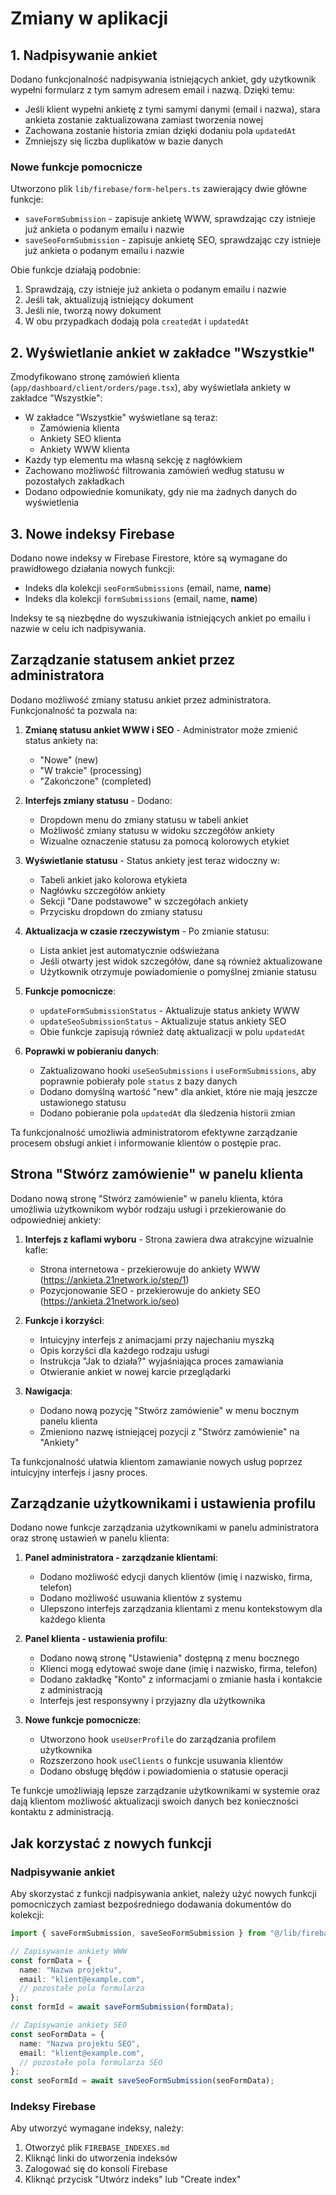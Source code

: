 # Zmiany w aplikacji

## 1. Nadpisywanie ankiet

Dodano funkcjonalność nadpisywania istniejących ankiet, gdy użytkownik wypełni formularz z tym samym adresem email i nazwą. Dzięki temu:

- Jeśli klient wypełni ankietę z tymi samymi danymi (email i nazwa), stara ankieta zostanie zaktualizowana zamiast tworzenia nowej
- Zachowana zostanie historia zmian dzięki dodaniu pola `updatedAt`
- Zmniejszy się liczba duplikatów w bazie danych

### Nowe funkcje pomocnicze

Utworzono plik `lib/firebase/form-helpers.ts` zawierający dwie główne funkcje:

- `saveFormSubmission` - zapisuje ankietę WWW, sprawdzając czy istnieje już ankieta o podanym emailu i nazwie
- `saveSeoFormSubmission` - zapisuje ankietę SEO, sprawdzając czy istnieje już ankieta o podanym emailu i nazwie

Obie funkcje działają podobnie:
1. Sprawdzają, czy istnieje już ankieta o podanym emailu i nazwie
2. Jeśli tak, aktualizują istniejący dokument
3. Jeśli nie, tworzą nowy dokument
4. W obu przypadkach dodają pola `createdAt` i `updatedAt`

## 2. Wyświetlanie ankiet w zakładce "Wszystkie"

Zmodyfikowano stronę zamówień klienta (`app/dashboard/client/orders/page.tsx`), aby wyświetlała ankiety w zakładce "Wszystkie":

- W zakładce "Wszystkie" wyświetlane są teraz:
  - Zamówienia klienta
  - Ankiety SEO klienta
  - Ankiety WWW klienta
- Każdy typ elementu ma własną sekcję z nagłówkiem
- Zachowano możliwość filtrowania zamówień według statusu w pozostałych zakładkach
- Dodano odpowiednie komunikaty, gdy nie ma żadnych danych do wyświetlenia

## 3. Nowe indeksy Firebase

Dodano nowe indeksy w Firebase Firestore, które są wymagane do prawidłowego działania nowych funkcji:

- Indeks dla kolekcji `seoFormSubmissions` (email, name, __name__)
- Indeks dla kolekcji `formSubmissions` (email, name, __name__)

Indeksy te są niezbędne do wyszukiwania istniejących ankiet po emailu i nazwie w celu ich nadpisywania.

## Zarządzanie statusem ankiet przez administratora

Dodano możliwość zmiany statusu ankiet przez administratora. Funkcjonalność ta pozwala na:

1. **Zmianę statusu ankiet WWW i SEO** - Administrator może zmienić status ankiety na:
   - "Nowe" (new)
   - "W trakcie" (processing)
   - "Zakończone" (completed)

2. **Interfejs zmiany statusu** - Dodano:
   - Dropdown menu do zmiany statusu w tabeli ankiet
   - Możliwość zmiany statusu w widoku szczegółów ankiety
   - Wizualne oznaczenie statusu za pomocą kolorowych etykiet

3. **Wyświetlanie statusu** - Status ankiety jest teraz widoczny w:
   - Tabeli ankiet jako kolorowa etykieta
   - Nagłówku szczegółów ankiety
   - Sekcji "Dane podstawowe" w szczegółach ankiety
   - Przycisku dropdown do zmiany statusu

4. **Aktualizacja w czasie rzeczywistym** - Po zmianie statusu:
   - Lista ankiet jest automatycznie odświeżana
   - Jeśli otwarty jest widok szczegółów, dane są również aktualizowane
   - Użytkownik otrzymuje powiadomienie o pomyślnej zmianie statusu

5. **Funkcje pomocnicze**:
   - `updateFormSubmissionStatus` - Aktualizuje status ankiety WWW
   - `updateSeoSubmissionStatus` - Aktualizuje status ankiety SEO
   - Obie funkcje zapisują również datę aktualizacji w polu `updatedAt`

6. **Poprawki w pobieraniu danych**:
   - Zaktualizowano hooki `useSeoSubmissions` i `useFormSubmissions`, aby poprawnie pobierały pole `status` z bazy danych
   - Dodano domyślną wartość "new" dla ankiet, które nie mają jeszcze ustawionego statusu
   - Dodano pobieranie pola `updatedAt` dla śledzenia historii zmian

Ta funkcjonalność umożliwia administratorom efektywne zarządzanie procesem obsługi ankiet i informowanie klientów o postępie prac.

## Strona "Stwórz zamówienie" w panelu klienta

Dodano nową stronę "Stwórz zamówienie" w panelu klienta, która umożliwia użytkownikom wybór rodzaju usługi i przekierowanie do odpowiedniej ankiety:

1. **Interfejs z kaflami wyboru** - Strona zawiera dwa atrakcyjne wizualnie kafle:
   - Strona internetowa - przekierowuje do ankiety WWW (https://ankieta.21network.io/step/1)
   - Pozycjonowanie SEO - przekierowuje do ankiety SEO (https://ankieta.21network.io/seo)

2. **Funkcje i korzyści**:
   - Intuicyjny interfejs z animacjami przy najechaniu myszką
   - Opis korzyści dla każdego rodzaju usługi
   - Instrukcja "Jak to działa?" wyjaśniająca proces zamawiania
   - Otwieranie ankiet w nowej karcie przeglądarki

3. **Nawigacja**:
   - Dodano nową pozycję "Stwórz zamówienie" w menu bocznym panelu klienta
   - Zmieniono nazwę istniejącej pozycji z "Stwórz zamówienie" na "Ankiety"

Ta funkcjonalność ułatwia klientom zamawianie nowych usług poprzez intuicyjny interfejs i jasny proces.

## Zarządzanie użytkownikami i ustawienia profilu

Dodano nowe funkcje zarządzania użytkownikami w panelu administratora oraz stronę ustawień w panelu klienta:

1. **Panel administratora - zarządzanie klientami**:
   - Dodano możliwość edycji danych klientów (imię i nazwisko, firma, telefon)
   - Dodano możliwość usuwania klientów z systemu
   - Ulepszono interfejs zarządzania klientami z menu kontekstowym dla każdego klienta

2. **Panel klienta - ustawienia profilu**:
   - Dodano nową stronę "Ustawienia" dostępną z menu bocznego
   - Klienci mogą edytować swoje dane (imię i nazwisko, firma, telefon)
   - Dodano zakładkę "Konto" z informacjami o zmianie hasła i kontakcie z administracją
   - Interfejs jest responsywny i przyjazny dla użytkownika

3. **Nowe funkcje pomocnicze**:
   - Utworzono hook `useUserProfile` do zarządzania profilem użytkownika
   - Rozszerzono hook `useClients` o funkcje usuwania klientów
   - Dodano obsługę błędów i powiadomienia o statusie operacji

Te funkcje umożliwiają lepsze zarządzanie użytkownikami w systemie oraz dają klientom możliwość aktualizacji swoich danych bez konieczności kontaktu z administracją.

## Jak korzystać z nowych funkcji

### Nadpisywanie ankiet

Aby skorzystać z funkcji nadpisywania ankiet, należy użyć nowych funkcji pomocniczych zamiast bezpośredniego dodawania dokumentów do kolekcji:

```typescript
import { saveFormSubmission, saveSeoFormSubmission } from "@/lib/firebase/form-helpers";

// Zapisywanie ankiety WWW
const formData = {
  name: "Nazwa projektu",
  email: "klient@example.com",
  // pozostałe pola formularza
};
const formId = await saveFormSubmission(formData);

// Zapisywanie ankiety SEO
const seoFormData = {
  name: "Nazwa projektu SEO",
  email: "klient@example.com",
  // pozostałe pola formularza SEO
};
const seoFormId = await saveSeoFormSubmission(seoFormData);
```

### Indeksy Firebase

Aby utworzyć wymagane indeksy, należy:

1. Otworzyć plik `FIREBASE_INDEXES.md`
2. Kliknąć linki do utworzenia indeksów
3. Zalogować się do konsoli Firebase
4. Kliknąć przycisk "Utwórz indeks" lub "Create index" 